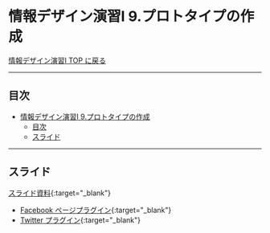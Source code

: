 # 情報デザイン演習I 9.プロトタイプの作成

[情報デザイン演習I TOP に戻る](./index.md)

---

## 目次

- [情報デザイン演習I 9.プロトタイプの作成](#情報デザイン演習i-9プロトタイプの作成)
  - [目次](#目次)
  - [スライド](#スライド)

---

## スライド

[スライド資料](./id_09slide.pdf){:target="_blank"}

- [Facebook ページプラグイン](https://developers.facebook.com/docs/plugins/page-plugin?locale=ja_JP){:target="_blank"}
- [Twitter プラグイン](https://publish.twitter.com/){:target="_blank"}

<!--
## 動画
- [1](https://www.youtube.com/watch?v=kwrgCdcOtvE){:target="_blank"}
- [2](https://www.youtube.com/watch?v=eIxWdoQRx1M){:target="_blank"}
- [3](https://www.youtube.com/watch?v=3poVVjIY0sY){:target="_blank"}
- [4](https://www.youtube.com/watch?v=hIBv8VC9UkY){:target="_blank"}
- [5](https://www.youtube.com/watch?v=EilHpazKPhE){:target="_blank"}

-->